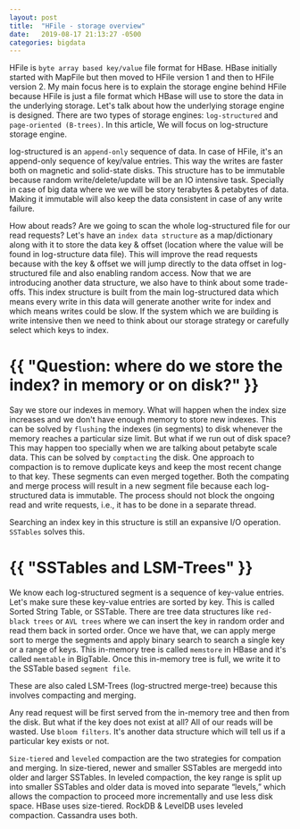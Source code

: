 ```yaml
---
layout: post
title:  "HFile - storage overview"
date:   2019-08-17 21:13:27 -0500
categories: bigdata
---
```


HFile is `byte array based key/value` file format for HBase. HBase initially started with MapFile but then moved to HFile version 1 and then to HFile version 2. My main focus here is to explain the storage engine behind HFile because HFile is just a file format which HBase will use to store the data in the underlying storage. Let's talk about how the underlying storage engine is designed. There are two types of storage engines: `log-structured` and `page-oriented (B-trees)`. In this article, We will focus on log-structure storage engine. 

log-structured is an `append-only` sequence of data. In case of HFile, it's an append-only sequence of key/value entries. This way the writes are faster both on magnetic and solid-state disks. This structure has to be immutable because random write/delete/update will be an IO intensive task. Specially in case of big data where we we will be story terabytes & petabytes of data. Making it immutable will also keep the data consistent in case of any write failure.

How about reads? Are we going to scan the whole log-structured file for our read requests? Let's have an `index data structure` as a map/dictionary along with it to store the data key & offset (location where the value will be found in log-structure data file). This will improve the read requests because with the key & offset we will jump directly to the data offset in log-structured file and also enabling random access. Now that we are introducing another data structure, we also have to think about some trade-offs. This index structure is built from the main log-structured data which means every write in this data will generate another write for index and which means writes could be slow. If the system which we are building is write intensive then we need to think about our storage strategy or carefully select which keys to index. 

<h1>{{ "Question: where do we store the index? in memory or on disk?" }}</h1>

Say we store our indexes in memory. What will happen when the index size increases and we don't have enough memory to store new indexes. This can be solved by `flushing` the indexes (in segments) to disk whenever the memory reaches a particular size limit. But what if we run out of disk space? This may happen too specially when we are talking about petabyte scale data. This can be solved by `comptacting` the disk. One approach to compaction is to remove duplicate keys and keep the most recent change to that key. These segments can even merged together. Both the compating and merge process will result in a new segment file because each log-structured data is immutable. The process should not block the ongoing read and write requests, i.e., it has to be done in a separate thread.

Searching an index key in this structure is still an expansive I/O operation. `SSTables` solves this. 

<h1>{{ "SSTables and LSM-Trees" }}</h1>

We know each log-structured segment is a sequence of key-value entries. Let's make sure these key-value entries are sorted by key. This is called Sorted String Table, or SSTable. There are tree data structures like `red-black trees` or `AVL trees` where we can insert the key in random order and read them back in sorted order. Once we have that, we can apply merge sort to merge the segments and apply binary search to search a single key or a range of keys. This in-memory tree is called `memstore` in HBase and it's called `memtable` in BigTable. Once this in-memory tree is full, we write it to the SSTable based `segment file`. 

These are also caled LSM-Trees (log-structred merge-tree) because this involves compacting and merging.

Any read request will be first served from the in-memory tree and then from the disk. But what if the key does not exist at all? All of our reads will be wasted. Use `bloom filters`. It's another data structure which will tell us if a particular key exists or not. 

`Size-tiered` and `leveled` compaction are the two strategies for compation and merging. In size-tiered, newer and smaller SSTables are mergedd into older and larger SSTables. In leveled compaction, the key range is split up into smaller SSTables and older data is moved into separate “levels,” which allows the compaction to proceed more incrementally and use less disk space. HBase uses size-tiered. RockDB & LevelDB uses leveled compaction. Cassandra uses both.

